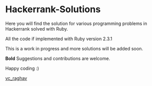 # Hackerrank-Solutions 

Here you will find the solution for various programming problems in Hackerrank solved with Ruby.

All the code if implemented with Ruby version 2.3.1

This is a work in progress and more solutions will be added soon.

**Bold** Suggestions and contributions are welcome.

Happy coding :)

[vc_raghav](https://www.hackerrank.com/vc_raghav)
